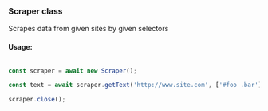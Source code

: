  ### Scraper class
 
Scrapes data from given sites by given selectors

#### Usage:

```js

const scraper = await new Scraper();

const text = await scraper.getText('http://www.site.com', ['#foo .bar']);

scraper.close();

```
